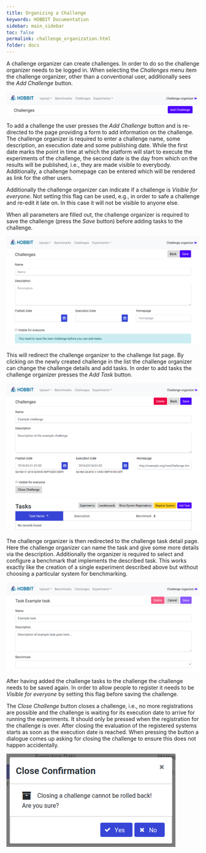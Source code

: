 ```yaml
---
title: Organizing a Challenge
keywords: HOBBIT Documentation
sidebar: main_sidebar
toc: false
permalink: challenge_organization.html
folder: docs
---
```


A challenge organizer can create challenges. In order to do so the challenge organizer needs to be logged in. When selecting the *Challenges* menu item the challenge organizer, other than a conventional user, additionally sees the *Add Challenge* button.

![Challenge page header for a user with the challenge organizer role.](/images/51_Challenge.png)

To add a challenge the user presses the *Add Challenge* button and is re-directed to the page providing a form to add information on the challenge. The challenge organizer is required to enter a challenge name, some description, an execution date and some publishing date.
While the first date marks the point in time at which the platform will start to execute the experiments of the challenge, the second date is the day from which on the results will be published, i.e., they are made visible to everybody.
Additionally, a challenge homepage can be entered which will be rendered as link for the other users.

Additionally the challenge organizer can indicate if a challenge is *Visible for everyone*. Not setting this flag can be used, e.g., in order to safe a challenge and re-edit it late on. In this case it will not be visible to anyone else. 

When all parameters are filled out, the challenge organizer is required to save the challenge (press the *Save* button) before adding tasks to the challenge.

![New challenge form page.](/images/52_Challenge.png)

This will redirect the challenge organizer to the challenge list page. By clicking on the newly created challenge in the list the challenge organizer can change the challenge details and add tasks. In order to add tasks the challenge organizer presses the *Add Task* button.

![Filled challenge form without tasks.](/images/54_Challenge.png)

The challenge organizer is then redirected to the challenge task detail page. Here the challenge organizer can name the task and give some more details via the description. Additionally the organizer is required to select and configure a benchmark that implements the described task. This works exactly like the creation of a single experiment described above but without choosing a particular system for benchmarking.

![Edit challenge task details form page.](/images/55_Challenge.png)

After having added the challenge tasks to the challenge the challenge needs to be saved again. In order to allow people to register it needs to be *Visible for everyone* by setting this flag before saving the challenge.

The *Close Challenge* button closes a challenge, i.e., no more registrations are possible and the challenge is waiting for its execution date to arrive for running the experiments. It should only be pressed when the registration for the challenge is over. After closing the evaluation of the registered systems starts as soon as the execution date is reached. When pressing the button a dialogue comes up asking for closing the challenge to ensure this does not happen accidentally.

![Dialog for closing a challenge.](/images/58_Challenge.png)
